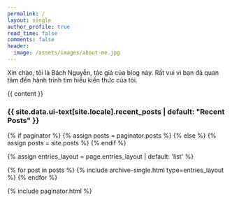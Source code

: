 ```yaml
---
permalink: /
layout: single
author_profile: true
read_time: false
comments: false
header:
  image: /assets/images/about-me.jpg
---
```


Xin chào, tôi là Bách Nguyễn, tác giả của blog này. Rất vui vì bạn đã quan tâm đến hành trình tìm hiểu kiến thức của tôi.

{{ content }}

<h3 class="archive__subtitle">{{ site.data.ui-text[site.locale].recent_posts | default: "Recent Posts" }}</h3>

{% if paginator %}
{% assign posts = paginator.posts %}
{% else %}
{% assign posts = site.posts %}
{% endif %}

{% assign entries_layout = page.entries_layout | default: 'list' %}

<div class="entries-{{ entries_layout }}">
  {% for post in posts %}
    {% include archive-single.html type=entries_layout %}
  {% endfor %}
</div>

{% include paginator.html %}
